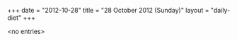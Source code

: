 +++
date = "2012-10-28"
title = "28 October 2012 (Sunday)"
layout = "daily-diet"
+++


\<no entries\>

